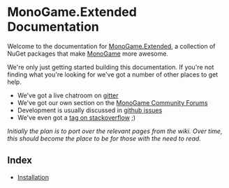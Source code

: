 # MonoGame.Extended Documentation

Welcome to the documentation for [MonoGame.Extended](https://github.com/craftworkgames/MonoGame.Extended), a collection of NuGet packages that make [MonoGame](http://www.monogame.net/) more awesome.

We're only just getting started building this documentation. If you're not finding what you're looking for we've got a number of other places to get help.

 - We've got a live chatroom on [gitter](https://gitter.im/craftworkgames/MonoGame.Extended)
 - We've got our own section on the [MonoGame Community Forums](http://community.monogame.net/c/extended)
 - Development is usually discussed in [github issues](https://github.com/craftworkgames/MonoGame.Extended/issues)
 - We've even got a [tag on stackoverflow](http://gamedev.stackexchange.com/questions/tagged/monogame-extended) ;)

 *Initially the plan is to port over the relevant pages from the wiki. Over time, this should become the place to be for those with the need to read.*

## Index

 - [Installation](installation.md)
 
